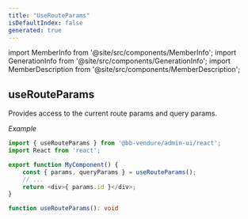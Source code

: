```yaml
---
title: "UseRouteParams"
isDefaultIndex: false
generated: true
---
```

<!-- This file was generated from the Vendure source. Do not modify. Instead, re-run the "docs:build" script -->
import MemberInfo from '@site/src/components/MemberInfo';
import GenerationInfo from '@site/src/components/GenerationInfo';
import MemberDescription from '@site/src/components/MemberDescription';


## useRouteParams

<GenerationInfo sourceFile="packages/admin-ui/src/lib/react/src/react-hooks/use-route-params.ts" sourceLine="23" packageName="@bb-vendure/admin-ui" />

Provides access to the current route params and query params.

*Example*

```ts
import { useRouteParams } from '@bb-vendure/admin-ui/react';
import React from 'react';

export function MyComponent() {
    const { params, queryParams } = useRouteParams();
    // ...
    return <div>{ params.id }</div>;
}
```

```ts title="Signature"
function useRouteParams(): void
```
